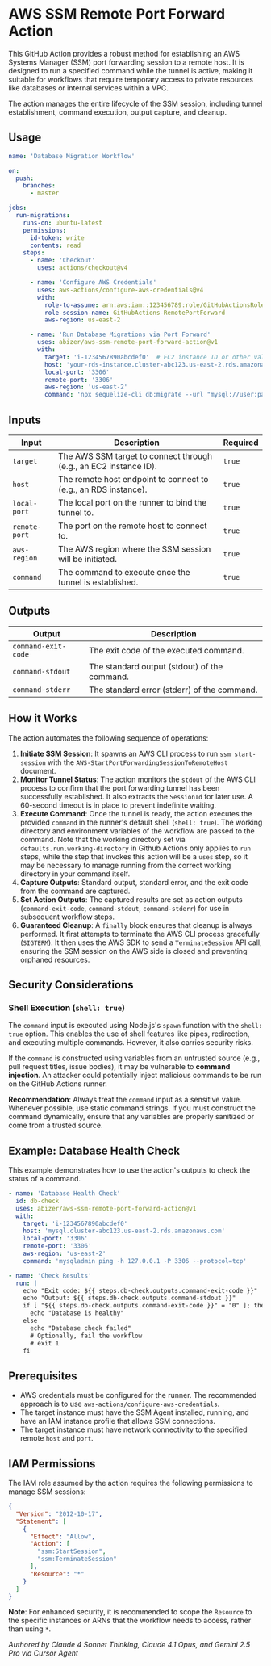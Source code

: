 # AWS SSM Remote Port Forward Action

This GitHub Action provides a robust method for establishing an AWS Systems Manager (SSM) port forwarding session to a remote host. It is designed to run a specified command while the tunnel is active, making it suitable for workflows that require temporary access to private resources like databases or internal services within a VPC.

The action manages the entire lifecycle of the SSM session, including tunnel establishment, command execution, output capture, and cleanup.

## Usage

```yaml
name: 'Database Migration Workflow'

on:
  push:
    branches:
      - master

jobs:
  run-migrations:
    runs-on: ubuntu-latest
    permissions:
      id-token: write
      contents: read
    steps:
      - name: 'Checkout'
        uses: actions/checkout@v4

      - name: 'Configure AWS Credentials'
        uses: aws-actions/configure-aws-credentials@v4
        with:
          role-to-assume: arn:aws:iam::123456789:role/GitHubActionsRole
          role-session-name: GitHubActions-RemotePortForward
          aws-region: us-east-2

      - name: 'Run Database Migrations via Port Forward'
        uses: abizer/aws-ssm-remote-port-forward-action@v1
        with:
          target: 'i-1234567890abcdef0'  # EC2 instance ID or other valid SSM target
          host: 'your-rds-instance.cluster-abc123.us-east-2.rds.amazonaws.com'
          local-port: '3306'
          remote-port: '3306'
          aws-region: 'us-east-2'
          command: 'npx sequelize-cli db:migrate --url "mysql://user:password@127.0.0.1:3306/database"'
```

## Inputs

| Input         | Description                                                      | Required |
| ------------- | ---------------------------------------------------------------- | -------- |
| `target`      | The AWS SSM target to connect through (e.g., an EC2 instance ID). | `true`   |
| `host`        | The remote host endpoint to connect to (e.g., an RDS instance).    | `true`   |
| `local-port`  | The local port on the runner to bind the tunnel to.              | `true`   |
| `remote-port` | The port on the remote host to connect to.                       | `true`   |
| `aws-region`  | The AWS region where the SSM session will be initiated.          | `true`   |
| `command`     | The command to execute once the tunnel is established.           | `true`   |

## Outputs

| Output              | Description                                       |
| ------------------- | ------------------------------------------------- |
| `command-exit-code` | The exit code of the executed command.            |
| `command-stdout`    | The standard output (stdout) of the command.      |
| `command-stderr`    | The standard error (stderr) of the command.       |

## How it Works

The action automates the following sequence of operations:

1.  **Initiate SSM Session**: It spawns an AWS CLI process to run `ssm start-session` with the `AWS-StartPortForwardingSessionToRemoteHost` document.
2.  **Monitor Tunnel Status**: The action monitors the `stdout` of the AWS CLI process to confirm that the port forwarding tunnel has been successfully established. It also extracts the `SessionId` for later use. A 60-second timeout is in place to prevent indefinite waiting.
3.  **Execute Command**: Once the tunnel is ready, the action executes the provided `command` in the runner's default shell (`shell: true`). The working directory and environment variables of the workflow are passed to the command. Note that the working directory set via `defaults.run.working-directory` in Github Actions only applies to `run` steps, while the step that invokes this action will be a `uses` step, so it may be necessary to manage running from the correct working directory in your command itself.
4.  **Capture Outputs**: Standard output, standard error, and the exit code from the command are captured.
5.  **Set Action Outputs**: The captured results are set as action outputs (`command-exit-code`, `command-stdout`, `command-stderr`) for use in subsequent workflow steps.
6.  **Guaranteed Cleanup**: A `finally` block ensures that cleanup is always performed. It first attempts to terminate the AWS CLI process gracefully (`SIGTERM`). It then uses the AWS SDK to send a `TerminateSession` API call, ensuring the SSM session on the AWS side is closed and preventing orphaned resources.

## Security Considerations

### Shell Execution (`shell: true`)

The `command` input is executed using Node.js's `spawn` function with the `shell: true` option. This enables the use of shell features like pipes, redirection, and executing multiple commands. However, it also carries security risks.

If the `command` is constructed using variables from an untrusted source (e.g., pull request titles, issue bodies), it may be vulnerable to **command injection**. An attacker could potentially inject malicious commands to be run on the GitHub Actions runner.

**Recommendation**: Always treat the `command` input as a sensitive value. Whenever possible, use static command strings. If you must construct the command dynamically, ensure that any variables are properly sanitized or come from a trusted source.

## Example: Database Health Check

This example demonstrates how to use the action's outputs to check the status of a command.

```yaml
- name: 'Database Health Check'
  id: db-check
  uses: abizer/aws-ssm-remote-port-forward-action@v1
  with:
    target: 'i-1234567890abcdef0'
    host: 'mysql.cluster-abc123.us-east-2.rds.amazonaws.com'
    local-port: '3306'
    remote-port: '3306'
    aws-region: 'us-east-2'
    command: 'mysqladmin ping -h 127.0.0.1 -P 3306 --protocol=tcp'

- name: 'Check Results'
  run: |
    echo "Exit code: ${{ steps.db-check.outputs.command-exit-code }}"
    echo "Output: ${{ steps.db-check.outputs.command-stdout }}"
    if [ "${{ steps.db-check.outputs.command-exit-code }}" = "0" ]; then
      echo "Database is healthy"
    else
      echo "Database check failed"
      # Optionally, fail the workflow
      # exit 1
    fi
```

## Prerequisites

-   AWS credentials must be configured for the runner. The recommended approach is to use `aws-actions/configure-aws-credentials`.
-   The target instance must have the SSM Agent installed, running, and have an IAM instance profile that allows SSM connections.
-   The target instance must have network connectivity to the specified remote `host` and `port`.

## IAM Permissions

The IAM role assumed by the action requires the following permissions to manage SSM sessions:

```json
{
  "Version": "2012-10-17",
  "Statement": [
    {
      "Effect": "Allow",
      "Action": [
        "ssm:StartSession",
        "ssm:TerminateSession"
      ],
      "Resource": "*"
    }
  ]
}
```

**Note**: For enhanced security, it is recommended to scope the `Resource` to the specific instances or ARNs that the workflow needs to access, rather than using `*`.

_Authored by Claude 4 Sonnet Thinking, Claude 4.1 Opus, and Gemini 2.5 Pro via Cursor Agent_